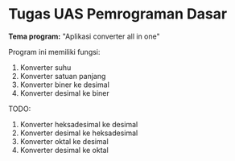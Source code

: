 # Tugas UAS Pemrograman Dasar

**Tema program:** "Aplikasi converter all in one"

Program ini memiliki fungsi:
1. Konverter suhu
2. Konverter satuan panjang
3. Konverter biner ke desimal 
4. Konverter desimal ke biner

TODO: 
1. Konverter heksadesimal ke desimal
2. Konverter desimal ke heksadesimal 
3. Konverter oktal ke desimal
4. Konverter desimal ke oktal
